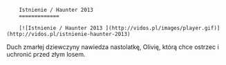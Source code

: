 
        Istnienie / Haunter 2013 
        =============
        
        [![Istnienie / Haunter 2013 ](http://vidos.pl/images/player.gif)](http://vidos.pl/istnienie-haunter-2013)
        
        
 Duch zmarłej dziewczyny nawiedza nastolatkę, Olivię, którą chce ostrzec i uchronić przed złym losem.
    
